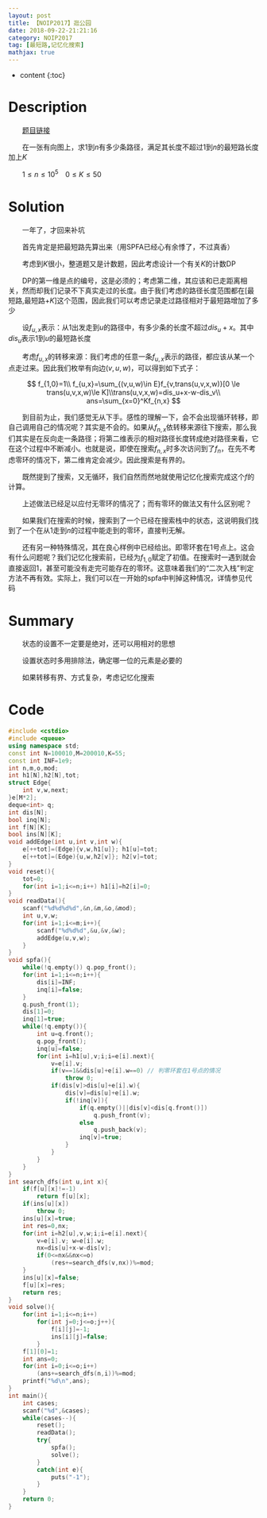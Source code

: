```yaml
---
layout: post
title: 【NOIP2017】逛公园
date: 2018-09-22-21:21:16
category: NOIP2017
tag: [最短路,记忆化搜索]
mathjax: true
---
```

* content
{:toc}
# Description

　　[题目链接](http://uoj.ac/problem/331)

　　在一张有向图上，求$1$到$n$有多少条路径，满足其长度不超过$1$到$n$的最短路长度加上$K$

　　$1 \le n \le 10^5\;\;\;\;0 \le K \le 50$



# Solution

　　一年了，才回来补坑

　　首先肯定是把最短路先算出来（用SPFA已经心有余悸了，不过真香）

　　考虑到$K$很小，整道题又是计数题，因此考虑设计一个有关$K$的计数DP

　　DP的第一维是点的编号，这是必须的；考虑第二维，其应该和已走距离相关，然而却我们记录不下真实走过的长度。由于我们考虑的路径长度范围都在[最短路,最短路+$K$]这个范围，因此我们可以考虑记录走过路径相对于最短路增加了多少

　　设$f_{u,x}$表示：从$1$出发走到$u$的路径中，有多少条的长度不超过$dis_u+x$。其中$dis_u$表示$1$到$u$的最短路长度

　　考虑$f_{u,x}$的转移来源：我们考虑的任意一条$f_{u,x}$表示的路径，都应该从某一个点走过来。因此我们枚举有向边$(v,u,w)$，可以得到如下式子：

$$
f_{1,0}=1\\
f_{u,x}=\sum_{(v,u,w)\in E}f_{v,trans(u,v,x,w)}[0 \le trans(u,v,x,w)\le K]\\trans(u,v,x,w)=dis_u+x-w-dis_v\\
ans=\sum_{x=0}^Kf_{n,x}
$$

　　到目前为止，我们感觉无从下手。感性的理解一下，会不会出现循环转移，即自己调用自己的情况呢？其实是不会的。如果从$f_{n,x}$依转移来源往下搜索，那么我们其实是在反向走一条路径；将第二维表示的相对路径长度转成绝对路径来看，它在这个过程中不断减小。也就是说，即使在搜索$f_{n,x}$时多次访问到了$f_{n}$，在先不考虑零环的情况下，第二维肯定会减少。因此搜索是有界的。

　　既然提到了搜索，又无循环，我们自然而然地就使用记忆化搜索完成这个$f$的计算。

　　上述做法已经足以应付无零环的情况了；而有零环的做法又有什么区别呢？

　　如果我们在搜索的时候，搜索到了一个已经在搜索栈中的状态，这说明我们找到了一个在从$1$走到$n$的过程中能走到的零环，直接判无解。

　　还有另一种特殊情况，其在良心样例中已经给出。即零环套在$1$号点上。这会有什么问题呢？我们记忆化搜索前，已经为$f_{1,0}$赋定了初值。在搜索时一遇到就会直接返回1，甚至可能没有走完可能存在的零环。这意味着我们的“二次入栈”判定方法不再有效。实际上，我们可以在一开始的spfa中判掉这种情况，详情参见代码

# Summary

　　状态的设置不一定要是绝对，还可以用相对的思想

　　设置状态时多用排除法，确定哪一位的元素是必要的

　　如果转移有界、方式复杂，考虑记忆化搜索

# Code

```c++
#include <cstdio>
#include <queue>
using namespace std;
const int N=100010,M=200010,K=55;
const int INF=1e9;
int n,m,o,mod;
int h1[N],h2[N],tot;
struct Edge{
	int v,w,next;
}e[M*2];
deque<int> q;
int dis[N];
bool inq[N];
int f[N][K];
bool ins[N][K];
void addEdge(int u,int v,int w){
	e[++tot]=(Edge){v,w,h1[u]}; h1[u]=tot;
	e[++tot]=(Edge){u,w,h2[v]}; h2[v]=tot;
}
void reset(){
	tot=0;
	for(int i=1;i<=n;i++) h1[i]=h2[i]=0;
}
void readData(){
	scanf("%d%d%d%d",&n,&m,&o,&mod);
	int u,v,w;
	for(int i=1;i<=m;i++){
		scanf("%d%d%d",&u,&v,&w);
		addEdge(u,v,w);
	}
}
void spfa(){
	while(!q.empty()) q.pop_front();
	for(int i=1;i<=n;i++){
		dis[i]=INF;
		inq[i]=false;
	}
	q.push_front(1);
	dis[1]=0;
	inq[1]=true;
	while(!q.empty()){
		int u=q.front();
		q.pop_front();
		inq[u]=false;
		for(int i=h1[u],v;i;i=e[i].next){
			v=e[i].v;
			if(v==1&&dis[u]+e[i].w==0) // 判零环套在1号点的情况
				throw 0;
			if(dis[v]>dis[u]+e[i].w){
				dis[v]=dis[u]+e[i].w;
				if(!inq[v]){
					if(q.empty()||dis[v]<dis[q.front()])
						q.push_front(v);
					else
						q.push_back(v);
					inq[v]=true;
				}
			}
		}
	}
}
int search_dfs(int u,int x){
	if(f[u][x]!=-1)
		return f[u][x];
	if(ins[u][x])
		throw 0;
	ins[u][x]=true;
	int res=0,nx;
	for(int i=h2[u],v,w;i;i=e[i].next){
		v=e[i].v; w=e[i].w;
		nx=dis[u]+x-w-dis[v];
		if(0<=nx&&nx<=o)
			(res+=search_dfs(v,nx))%=mod;
	}
	ins[u][x]=false;
	f[u][x]=res;
	return res;
}
void solve(){
	for(int i=1;i<=n;i++)
		for(int j=0;j<=o;j++){
			f[i][j]=-1;
			ins[i][j]=false;
		}
	f[1][0]=1;
	int ans=0;
	for(int i=0;i<=o;i++)
		(ans+=search_dfs(n,i))%=mod;
	printf("%d\n",ans);
}
int main(){
	int cases;
	scanf("%d",&cases);
	while(cases--){
		reset();
		readData();
		try{
			spfa();
			solve();
		}
		catch(int e){
			puts("-1");
		}
	}
	return 0;
}
```

